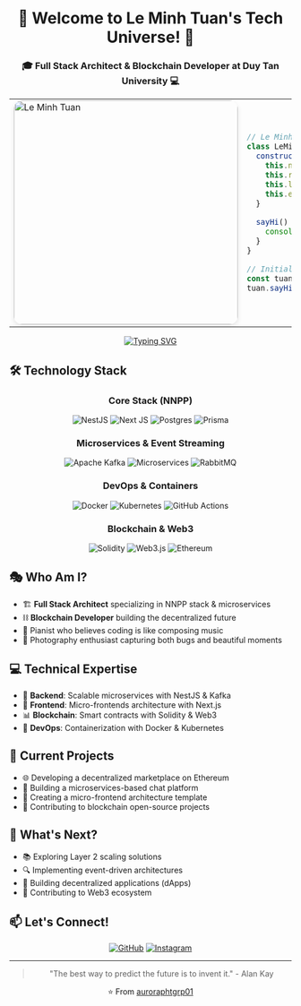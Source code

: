 <div align="center">
  <h1>🚀 Welcome to Le Minh Tuan's Tech Universe! 🌟</h1>
  <h3>🎓 Full Stack Architect & Blockchain Developer at Duy Tan University 💻</h3>
</div>

<table>
<tr>
  <td width="80%">
<img src="https://i.imgur.com/PF8DAH6.jpg" width="400"  alt="Le Minh Tuan" style="border-radius: 15px; box-shadow: 0 4px 8px rgba(0, 0, 0, 0.1); object-fit: cover;">
</td>
<td width="20%">

```js
// Le Minh Tuan: A Human-Readable Introduction
class LeMinhTuan {
  constructor() {
    this.name = "Lê Minh Tuấn";
    this.role = "Web Developer in Training";
    this.language_spoken = ["vi_VN", "en_US"];
    this.education = "Software Engineering @ Duy Tan University";
  }

  sayHi() {
    console.log("Thanks for dropping by! Let's create something amazing together!");
  }
}

// Initialize Tuan
const tuan = new LeMinhTuan();
tuan.sayHi();
```

</td>

</tr>
</table>

<div align="center">
  
[![Typing SVG](https://readme-typing-svg.herokuapp.com?font=Fira+Code&pause=1000&color=36BCF7FF&center=true&vCenter=true&width=435&lines=Full+Stack+Developer;Blockchain+Developer;Microservices+Architect;Web3+Enthusiast)](https://git.io/typing-svg)

</div>

## 🛠️ Technology Stack

<div align="center">
  
### Core Stack (NNPP)
![NestJS](https://img.shields.io/badge/nestjs-%23E0234E.svg?style=for-the-badge&logo=nestjs&logoColor=white)
![Next JS](https://img.shields.io/badge/Next-black?style=for-the-badge&logo=next.js&logoColor=white)
![Postgres](https://img.shields.io/badge/postgres-%23316192.svg?style=for-the-badge&logo=postgresql&logoColor=white)
![Prisma](https://img.shields.io/badge/Prisma-3982CE?style=for-the-badge&logo=Prisma&logoColor=white)

### Microservices & Event Streaming
![Apache Kafka](https://img.shields.io/badge/Apache%20Kafka-000?style=for-the-badge&logo=apachekafka)
![Microservices](https://img.shields.io/badge/Microservices-FF6C37?style=for-the-badge&logo=microservices&logoColor=white)
![RabbitMQ](https://img.shields.io/badge/RabbitMQ-FF6600?style=for-the-badge&logo=rabbitmq&logoColor=white)

### DevOps & Containers
![Docker](https://img.shields.io/badge/docker-%230db7ed.svg?style=for-the-badge&logo=docker&logoColor=white)
![Kubernetes](https://img.shields.io/badge/kubernetes-%23326ce5.svg?style=for-the-badge&logo=kubernetes&logoColor=white)
![GitHub Actions](https://img.shields.io/badge/github%20actions-%232671E5.svg?style=for-the-badge&logo=githubactions&logoColor=white)

### Blockchain & Web3
![Solidity](https://img.shields.io/badge/Solidity-%23363636.svg?style=for-the-badge&logo=solidity&logoColor=white)
![Web3.js](https://img.shields.io/badge/web3.js-F16822?style=for-the-badge&logo=web3.js&logoColor=white)
![Ethereum](https://img.shields.io/badge/Ethereum-3C3C3D?style=for-the-badge&logo=Ethereum&logoColor=white)

</div>

## 🎭 Who Am I?
- 🏗️ **Full Stack Architect** specializing in NNPP stack & microservices
- ⛓️ **Blockchain Developer** building the decentralized future
- 🎹 Pianist who believes coding is like composing music
- 📸 Photography enthusiast capturing both bugs and beautiful moments

## 💻 Technical Expertise
- 🎯 **Backend**: Scalable microservices with NestJS & Kafka
- 🎨 **Frontend**: Micro-frontends architecture with Next.js
- 📊 **Blockchain**: Smart contracts with Solidity & Web3
- 🔗 **DevOps**: Containerization with Docker & Kubernetes

## 🚀 Current Projects
- 🌐 Developing a decentralized marketplace on Ethereum
- 📱 Building a microservices-based chat platform
- 🎨 Creating a micro-frontend architecture template
- 🔗 Contributing to blockchain open-source projects

## 🎯 What's Next?
- 📚 Exploring Layer 2 scaling solutions
- 🔍 Implementing event-driven architectures
- 🌟 Building decentralized applications (dApps)
- 🤝 Contributing to Web3 ecosystem

## 📫 Let's Connect!
<div align="center">
  
[![GitHub](https://img.shields.io/badge/GitHub-100000?style=for-the-badge&logo=github&logoColor=white)](https://github.com/auroraphtgrp01)
[![Instagram](https://img.shields.io/badge/Instagram-E4405F?style=for-the-badge&logo=instagram&logoColor=white)](https://instagram.com/auroraphtgrp01)

</div>

---
<div align="center">
  
> "The best way to predict the future is to invent it." - Alan Kay

⭐️ From [auroraphtgrp01](https://github.com/auroraphtgrp01)

</div>

